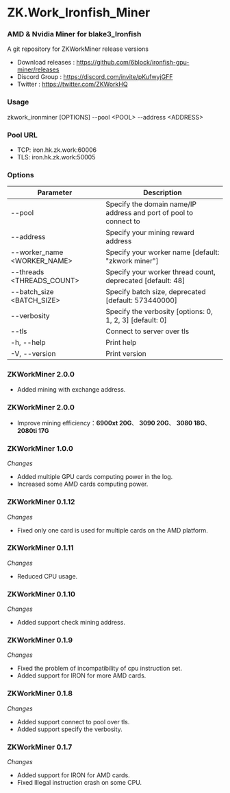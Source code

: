 # ZK.Work_Ironfish_Miner

### AMD & Nvidia Miner for blake3_Ironfish

A git repository for ZKWorkMiner release versions

* Download releases : https://github.com/6block/ironfish-gpu-miner/releases
* Discord Group :  https://discord.com/invite/pKufwyjGFF
* Twitter : https://twitter.com/ZKWorkHQ
 
### Usage

 zkwork_ironminer [OPTIONS] --pool \<POOL\> --address \<ADDRESS\>

### Pool URL
 
 * TCP: iron.hk.zk.work:60006
 * TLS: iron.hk.zk.work:50005

### Options

 Parameter                    | Description                                               
|-----------------------------|--------------------------------------------------------------------|
| --pool <POOL>               | Specify the domain name/IP address and port of pool to connect to  |
| --address <ADDRESS>         | Specify your mining reward address                                 |
| --worker_name <WORKER_NAME> | Specify your worker name [default: "zkwork miner"]                 |
| --threads <THREADS_COUNT>   | Specify your worker thread count, deprecated [default: 48]         |  
| --batch_size <BATCH_SIZE>   | Specify batch size, deprecated [default: 573440000]                |
| --verbosity <VERBOSITY>     | Specify the verbosity [options: 0, 1, 2, 3] [default: 0]           |
| --tls                       | Connect to server over tls                                         |
| -h, --help                  | Print help                                                         |
| -V, --version               | Print version                                                      |

### ZKWorkMiner 2.0.0

- Added mining with exchange address.
 
### ZKWorkMiner 2.0.0

- Improve mining efficiency：**6900xt 20G**、 **3090  20G**、 **3080 18G**、 **2080ti 17G**

### ZKWorkMiner 1.0.0

_Changes_

- Added multiple GPU cards computing power in the log.
- Increased some AMD cards computing power.

### ZKWorkMiner 0.1.12

_Changes_

- Fixed only one card is used for multiple cards on the AMD platform.

### ZKWorkMiner 0.1.11

_Changes_

- Reduced CPU usage.

### ZKWorkMiner 0.1.10

_Changes_

- Added support check mining address.

### ZKWorkMiner 0.1.9

_Changes_

- Fixed the problem of incompatibility of cpu instruction set. 
- Added support for IRON for more AMD cards.

### ZKWorkMiner 0.1.8

_Changes_

- Added support connect to pool over tls. 
- Added support specify the verbosity.

### ZKWorkMiner 0.1.7

_Changes_

- Added support for IRON for AMD cards. 
- Fixed Illegal instruction crash on some CPU.

